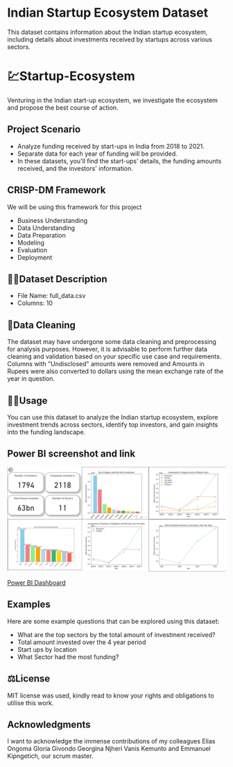 # Indian Startup Ecosystem Dataset

This dataset contains information about the Indian startup ecosystem, including details about investments received by startups across various sectors.

# 💹Startup-Ecosystem

Venturing in the Indian start-up ecosystem, we investigate the ecosystem and propose the best course of action.

## Project Scenario

- Analyze funding received by start-ups in India from 2018 to 2021.
- Separate data for each year of funding will be provided.
- In these datasets, you'll find the start-ups’ details, the funding amounts received, and the investors' information.

## CRISP-DM Framework

We will be using this framework for this project

- Business Understanding
- Data Understanding
- Data Preparation
- Modeling
- Evaluation
- Deployment

## 👨‍💻Dataset Description

- File Name: full_data.csv
- Columns: 10

## 🧹Data Cleaning

The dataset may have undergone some data cleaning and preprocessing for analysis purposes. However, it is advisable to perform further data cleaning and validation based on your specific use case and requirements.
Columns with "Undisclosed" amounts were removed and Amounts in Rupees were also converted to dollars using the mean exchange rate of the year in question.

## 🤷‍♀️Usage

You can use this dataset to analyze the Indian startup ecosystem, explore investment trends across sectors, identify top investors, and gain insights into the funding landscape.

## Power BI screenshot and link

![Power BI Screenshot](Image/Picture.png)

[Power BI Dashboard](https://app.powerbi.com/groups/me/reports/a9e5d660-3e02-4578-a402-09bb8bd8a438/ReportSection?experience=power-bi)

## Examples

Here are some example questions that can be explored using this dataset:

- What are the top sectors by the total amount of investment received?
- Total amount invested over the 4 year period
- Start ups by location
- What Sector had the most funding?

## ⚖️License

MIT license was used, kindly read to know your rights and obligations to utilise this work.

## Acknowledgments

I want to acknowledge the immense contributions of my colleagues
Elias Ongoma
Gloria Givondo
Georgina Njheri
Vanis Kemunto and
Emmanuel Kipngetich, our scrum master.
